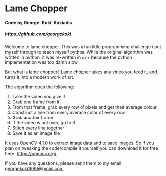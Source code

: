 # Lame Chopper
#### Code by George 'Koki' Kokiadis
##### *https://github.com/georgekoki* 

Welcome to lame chopper. This was a fun little programming challenge i put myself through to teach myself python.
While the original algorithm was written in python, it was re-written in c++ because the python implementation was too damn slow.

But what is lame chopper?
Lame chopper takes any video you feed it, and turns it into a modern work of art.

The algorithm does the following:
1. Take the video you give it
2. Grab one frame from it
3. From that frame, grab every row of pixels and get their average colour
4. Construct a line from every average color of every row
5. Grab another frame
6. If the video is not over, go to 3.
7. Stitch every line together
8. Save it as an image file

It uses OpenCV 4.1.0 to extract image data and to save images. So if you plan on tweaking the code/compile it yourself you can
download it for free here: https://opencv.org/

If you have any questions, please send them to my email:
georgekoki1999@gmail.com